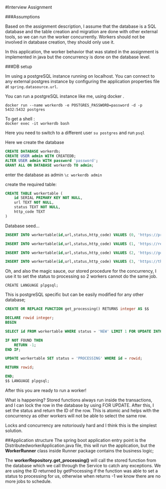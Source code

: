 #Interview Assignment

###Assumptions

Based on the assignment description, I assume that the database is a SQL database and the table creation and migration are done with other external tools, so we can run the worker concurrently.
Workers should not be involved in database creation, they should only use it. 

In this application, the worker behavior that was stated in the assignment is implemented in java but the concurrency is done on the database level.

###DB setup

Im using a postgreSQL instance running on localhost. You can connect to any external postgres instance by configuring the application properties file at `spring.datasource.url`.

You can run a postgreSQL instance like me, using docker .

`docker run --name workerdb -e POSTGRES_PASSWORD=password -d -p 5432:5432 postgres`

To get a shell :  
`docker exec -it workerdb bash`

Here you need to switch to a different user
`su postgres`
and run 
`psql`

Here we create the database

``` sql
CREATE DATABASE workerdb; 
CREATE USER admin WITH CREATEDB;
ALTER USER admin WITH password 'password';
GRANT ALL ON DATABASE workerdb TO admin;
```

enter the database as admin
`
 \c workerdb admin
`

create the required table:

``` sql
CREATE TABLE workertable (
    id SERIAL PRIMARY KEY NOT NULL,
    url TEXT NOT NULL,
    status TEXT NOT NULL,
    http_code TEXT
)
```

Database seed...
``` sql
INSERT INTO workertable(id,url,status,http_code) VALUES (0, 'https://proxify.io', 'NEW', null);

INSERT INTO workertable(id,url,status,http_code) VALUES (1, 'https://reddit.com', 'NEW', null);

INSERT INTO workertable(id,url,status,http_code) VALUES (2, 'https://google.com', 'NEW', null);

INSERT INTO workertable(id,url,status,http_code) VALUES (3, 'https://thisurldoesntexist', 'NEW', null);

```

Oh, and also the magic sauce, our stored procedure for the concurrency, I use it to set the status to processing so 2 workers cannot do the same job.

`CREATE LANGUAGE plpgsql;`

This is postgreSQL specific but can be easily modified for any other database;
```sql
CREATE OR REPLACE FUNCTION get_processing() RETURNS integer AS $$

DECLARE rowid integer;
BEGIN

SELECT id FROM workertable WHERE status = 'NEW' LIMIT 1 FOR UPDATE INTO rowid;

IF NOT FOUND THEN 
    RETURN -1;
END IF;

UPDATE workertable SET status = 'PROCESSING' WHERE id = rowid;

RETURN rowid;

END;
$$ LANGUAGE plpgsql;
```

After this you are ready to run a worker!

What is happening? Stored functions always run inside the transactions, and I can lock the row in the database by using FOR UPDATE.
After this, I set the status and return the ID of the row. This is atomic and helps with the concurrency as other workers will not be able to select the same row. 

Locks and concurrency are notoriously hard and I think this is the simplest solution.

##Application structure
The spring boot application entry point is the DistributedworkerApplication.java file,
this will run the application, but the **WorkerRunner** class inside Runner package contains the business logic;

The **workerRepository.get_processing()** will call the stored function from the database which we call through the Service to catch any exceptions.
We are using the ID returned by getProcessing if the function was able to set a status to processing for us, otherwise when returns -1 we know there are no more jobs to schedule.

